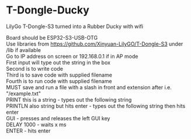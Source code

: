 # T-Dongle-Ducky
LilyGo T-Dongle-S3 turned into a Rubber Ducky with wifi  

Board should be ESP32-S3-USB-OTG  
Use libraries from https://github.com/Xinyuan-LilyGO/T-Dongle-S3 under /lib if available  
Go to IP address on screen or 192.168.0.1 if in AP mode  
First input will type out the string in the box  
Second is to write code  
Third is to save code with supplied filename  
Fourth is to run code with supplied filename  
MUST save and run a file with a slash in front and extension after i.e. "/example.txt"  
PRINT this is a string - types out the following string  
PRINTLN also string but hits enter - types out the following string then hits enter  
GUI - presses and releases the left GUI key  
DELAY 1000 - waits x ms  
ENTER - hits enter
